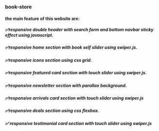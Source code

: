 ### book-store
#### the main feature of this website are:
#####  ✅responsive double header with search form and bottom navbar sticky effect using javascript.
#####  ✅responsive home section with book self slider using swiper.js.
#####  ✅responsive icons section using css grid.
#####  ✅responsive featured card section with touch slider using swiper.js.
#####  ✅responsive newsletter section with parallax background.
#####  ✅responsive arrivals card section with touch slider using swiper.js
#####  ✅responsive deals section using css flexbox.
#####  ✅ responsive testimonial card section with touch slider using swiper.js